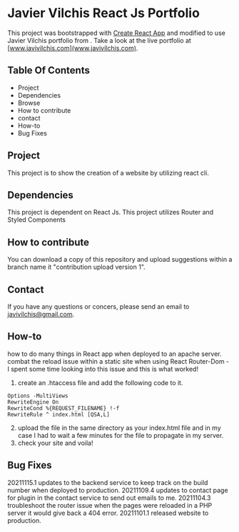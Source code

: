 # Javier Vilchis React Js Portfolio

This project was bootstrapped with [Create React App](https://github.com/facebook/create-react-app) and modified to use Javier Vilchis portfolio from .
Take a look at the live portfolio at [www.javivilchis.com](www.javivilchis.com).

## Table Of Contents

- Project
- Dependencies
- Browse
- How to contribute
- contact
- How-to
- Bug Fixes


## Project

This project is to show the creation of a website by utilizing react cli.

## Dependencies

This project is dependent on React Js.
This project utilizes Router and Styled Components

## How to contribute

You can download a copy of this repository and upload suggestions within a branch name it "contribution upload version 1".

## Contact

If you have any questions or concers, please send an email to javivilchis@gmail.com.

## How-to
how to do many things in React app when deployed to an apache server.
combat the reload issue within a static site when using React Router-Dom - I spent some time looking into this issue and this is what worked!
1. create an .htaccess file and add the following code to it.
```
Options -MultiViews
RewriteEngine On
RewriteCond %{REQUEST_FILENAME} !-f
RewriteRule ^ index.html [QSA,L]
```
2. upload the file in the same directory as your index.html file and in my case I had to wait a few minutes for the file to propagate in my server.
3. check your site and voila!

## Bug Fixes 
20211115.1 updates to the backend service to keep track on the build number when deployed to production.
20211109.4 updates to contact page for plugin in the contact service to send out emails to me.
20211104.3 troubleshoot the router issue when the pages were reloaded in a PHP server it would give back a 404 error.
20211101.1 released website to production.
